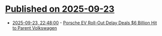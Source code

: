 # [Published on 2025-09-23](index.md)

* [2025-09-23, 22:48:00](https://soylentnews.org/article.pl?sid=25/09/22/2131204&from=rss) - [Porsche EV Roll-Out Delay Deals $6 Billion Hit to Parent Volkswagen](https://soylentnews.org/article.pl?sid=25/09/22/2131204&from=rss)

